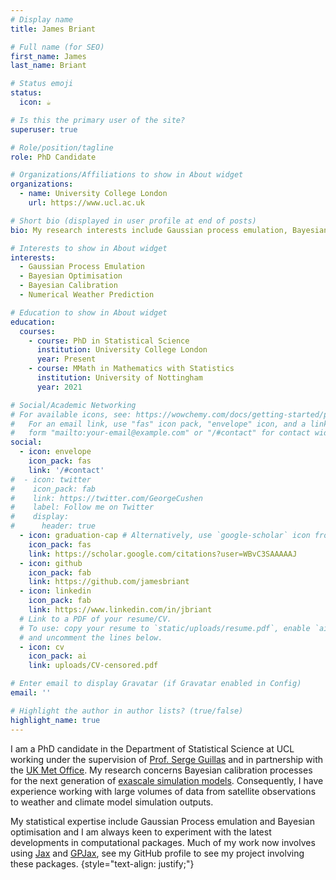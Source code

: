 ```yaml
---
# Display name
title: James Briant

# Full name (for SEO)
first_name: James
last_name: Briant

# Status emoji
status:
  icon: ☕️

# Is this the primary user of the site?
superuser: true

# Role/position/tagline
role: PhD Candidate

# Organizations/Affiliations to show in About widget
organizations:
  - name: University College London
    url: https://www.ucl.ac.uk

# Short bio (displayed in user profile at end of posts)
bio: My research interests include Gaussian process emulation, Bayesian optimisation, Bayesian calibration and numerical weather prediction (NWP).

# Interests to show in About widget
interests:
  - Gaussian Process Emulation
  - Bayesian Optimisation
  - Bayesian Calibration
  - Numerical Weather Prediction

# Education to show in About widget
education:
  courses:
    - course: PhD in Statistical Science
      institution: University College London
      year: Present
    - course: MMath in Mathematics with Statistics
      institution: University of Nottingham
      year: 2021

# Social/Academic Networking
# For available icons, see: https://wowchemy.com/docs/getting-started/page-builder/#icons
#   For an email link, use "fas" icon pack, "envelope" icon, and a link in the
#   form "mailto:your-email@example.com" or "/#contact" for contact widget.
social:
  - icon: envelope
    icon_pack: fas
    link: '/#contact'
#  - icon: twitter
#    icon_pack: fab
#    link: https://twitter.com/GeorgeCushen
#    label: Follow me on Twitter
#    display:
#      header: true
  - icon: graduation-cap # Alternatively, use `google-scholar` icon from `ai` icon pack
    icon_pack: fas
    link: https://scholar.google.com/citations?user=WBvC3SAAAAAJ
  - icon: github
    icon_pack: fab
    link: https://github.com/jamesbriant
  - icon: linkedin
    icon_pack: fab
    link: https://www.linkedin.com/in/jbriant
  # Link to a PDF of your resume/CV.
  # To use: copy your resume to `static/uploads/resume.pdf`, enable `ai` icons in `params.yaml`,
  # and uncomment the lines below.
  - icon: cv
    icon_pack: ai
    link: uploads/CV-censored.pdf

# Enter email to display Gravatar (if Gravatar enabled in Config)
email: ''

# Highlight the author in author lists? (true/false)
highlight_name: true
---
```


I am a PhD candidate in the Department of Statistical Science at UCL working under the supervision of [Prof. Serge Guillas](https://www.ucl.ac.uk/statistics/people/sergeguillas) and in partnership with the [UK Met Office](https://www.metoffice.gov.uk). My research concerns Bayesian calibration processes for the next generation of [exascale simulation models](https://www.metoffice.gov.uk/research/approach/modelling-systems/lfric). Consequently, I have experience working with large volumes of data from satellite observations to weather and climate model simulation outputs.

My statistical expertise include Gaussian Process emulation and Bayesian optimisation and I am always keen to experiment with the latest developments in computational packages. Much of my work now involves using [Jax](https://jax.readthedocs.io/en/latest/) and [GPJax](https://github.com/JaxGaussianProcesses/GPJax), see my GitHub profile to see my project involving these packages.
{style="text-align: justify;"}
